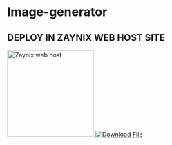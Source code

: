 # Image-generator


## DEPLOY IN ZAYNIX WEB HOST SITE 
<a href="https://zaynix-web-host.onrender.com/" target="_blank">
   <img alt="Zaynix web host " src="https://img.shields.io/badge/%20Zaynix%20Web%20Host-neon pink?style=for-the-badge&logo=internet-explorer&logoColor=white" width="200">
</a>
<a href="https://raw.githubusercontent.com/ROMEKTRICKS/Image-generator/main/index.html" download>
   <img src="https://img.shields.io/badge/📥%20Download%20from%20GitHub-blue?style=for-the-badge&logo=github&logoColor=white" alt="Download File">
</a>
  
